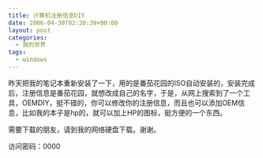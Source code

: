 ```yaml
---
title: 计算机注册信息DIY
date: 2006-04-30T02:20:39+00:00
layout: post
categories:
  - 我的世界
tags:
  - windows
---
```


昨天把我的笔记本重新安装了一下，用的是番茄花园的ISO自动安装的，安装完成后，注册信息是番茄花园，就想改成自己的名字，于是，从网上搜索到了一个工具，OEMDIY，挺不错的，你可以修改你的注册信息，而且也可以添加OEM信息，比如我的本子是hp的，就可以加上HP的图标，挺方便的一个东西。

需要下载的朋友，请到我的网络硬盘下载。谢谢。

访问密码：0000